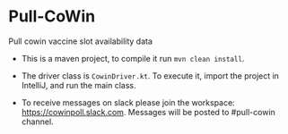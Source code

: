 # Pull-CoWin
Pull cowin vaccine slot availability data

- This is a maven project, to compile it run ```mvn clean install```.

- The driver class is ```CowinDriver.kt```. To execute it, import the project in IntelliJ, and run the main class.

- To receive messages on slack please join the workspace: https://cowinpoll.slack.com.
Messages will be posted to #pull-cowin channel.
